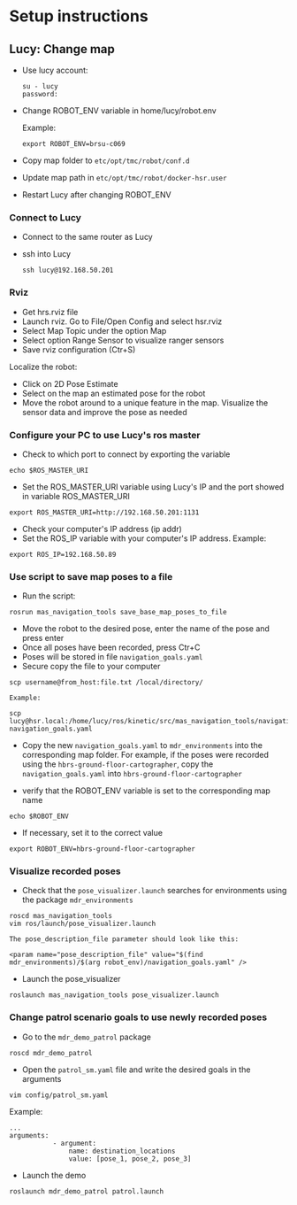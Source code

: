 # Setup instructions

## Lucy: Change map

- Use lucy account:
    ```
    su - lucy
    password:
    ```

- Change ROBOT_ENV variable in home/lucy/robot.env

    Example:
    ```
    export ROBOT_ENV=brsu-c069
    ```
- Copy map folder to `etc/opt/tmc/robot/conf.d`

- Update map path in `etc/opt/tmc/robot/docker-hsr.user`
    
- Restart Lucy after changing ROBOT_ENV


### Connect to Lucy

- Connect to the same router as Lucy

- ssh into Lucy
    ```
    ssh lucy@192.168.50.201
    ```

### Rviz

- Get hrs.rviz file
- Launch rviz. Go to File/Open Config and select hsr.rviz
- Select Map Topic under the option Map
- Select option Range Sensor to visualize ranger sensors
- Save rviz configuration (Ctr+S)

Localize the robot:

- Click on 2D Pose Estimate
- Select on the map an estimated pose for the robot
- Move the robot around to a unique feature in the map. Visualize the sensor data and improve the pose as needed

### Configure your PC to use Lucy's ros master
- Check to which port to connect by exporting the variable
```
echo $ROS_MASTER_URI
```
- Set the ROS_MASTER_URI variable using Lucy's IP and the port showed in variable ROS_MASTER_URI
```
export ROS_MASTER_URI=http://192.168.50.201:1131
```
- Check your computer's IP address (ip addr)
- Set the ROS_IP variable with your computer's IP address. Example:
```
export ROS_IP=192.168.50.89
```

### Use script to save map poses to a file
- Run the script:
```
rosrun mas_navigation_tools save_base_map_poses_to_file
```

- Move the robot to the desired pose, enter the name of the pose and press enter
- Once all poses have been recorded, press Ctr+C
- Poses will be stored in file `navigation_goals.yaml`
- Secure copy the file to your computer
```
scp username@from_host:file.txt /local/directory/
```

    Example:
```
scp lucy@hsr.local:/home/lucy/ros/kinetic/src/mas_navigation_tools/navigation_goals.yaml navigation_goals.yaml
```

- Copy the new `navigation_goals.yaml` to `mdr_environments` into the corresponding map folder. For example, if the poses were recorded using the `hbrs-ground-floor-cartographer`, copy the `navigation_goals.yaml` into `hbrs-ground-floor-cartographer`

- verify that the ROBOT_ENV variable is set to the corresponding map name
```
echo $ROBOT_ENV
```
- If necessary, set it to the correct value
```
export ROBOT_ENV=hbrs-ground-floor-cartographer
```

### Visualize recorded poses

- Check that the `pose_visualizer.launch` searches for environments using the package `mdr_environments`
```
roscd mas_navigation_tools
vim ros/launch/pose_visualizer.launch
```

    The pose_description_file parameter should look like this:
```
<param name="pose_description_file" value="$(find mdr_environments)/$(arg robot_env)/navigation_goals.yaml" />
```

- Launch the pose_visualizer
```
roslaunch mas_navigation_tools pose_visualizer.launch
```

### Change patrol scenario goals to use newly recorded poses
- Go to the `mdr_demo_patrol` package
```
roscd mdr_demo_patrol
```
- Open the `patrol_sm.yaml` file and write the desired goals in the arguments
```
vim config/patrol_sm.yaml
```

Example:
```
...
arguments:
           - argument:
               name: destination_locations
               value: [pose_1, pose_2, pose_3]
```
- Launch the demo
```
roslaunch mdr_demo_patrol patrol.launch
```
